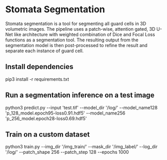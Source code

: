 # Stomata Segmentation

Stomata segmentation is a tool for segmenting all guard cells in 3D volumetric images.
The pipeline uses a patch-wise, attention gated, 3D U-Net like architecture with weighted combination of Dice and Focal Loss functions as a segmentation tool. The resulting output from the segmentation model is then post-processed to refine the result and separate each instance of guard cell. 

## Install dependencies

 pip3 install -r requirements.txt
 
 ## Run a segmentation inference on a test image
 
 python3 predict.py --input 'test.tif' --model_dir '/log/' --model_name128 'p_128_model.epoch95-loss0.91.hdf5' --model_name256 'p_256_model.epoch28-loss0.69.hdf5'
 
 ## Train on a custom dataset
 
 python3 train.py --img_dir '/img_train/' --mask_dir '/img_label/' --log_dir '/log/' --patch_shape 256 --patch_step 128 --epochs 1000
 
 
